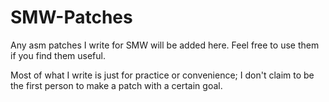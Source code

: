 # SMW-Patches
Any asm patches I write for SMW will be added here. Feel free to use them if you find them useful.

Most of what I write is just for practice or convenience; I don't claim to be the first person to make a patch with a certain goal.
